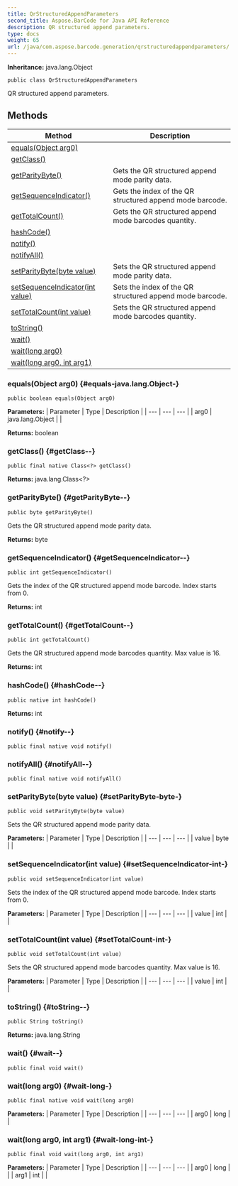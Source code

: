 ```yaml
---
title: QrStructuredAppendParameters
second_title: Aspose.BarCode for Java API Reference
description: QR structured append parameters.
type: docs
weight: 65
url: /java/com.aspose.barcode.generation/qrstructuredappendparameters/
---
```

**Inheritance:**
java.lang.Object
```
public class QrStructuredAppendParameters
```

QR structured append parameters.
## Methods

| Method | Description |
| --- | --- |
| [equals(Object arg0)](#equals-java.lang.Object-) |  |
| [getClass()](#getClass--) |  |
| [getParityByte()](#getParityByte--) | Gets the QR structured append mode parity data. |
| [getSequenceIndicator()](#getSequenceIndicator--) | Gets the index of the QR structured append mode barcode. |
| [getTotalCount()](#getTotalCount--) | Gets the QR structured append mode barcodes quantity. |
| [hashCode()](#hashCode--) |  |
| [notify()](#notify--) |  |
| [notifyAll()](#notifyAll--) |  |
| [setParityByte(byte value)](#setParityByte-byte-) | Sets the QR structured append mode parity data. |
| [setSequenceIndicator(int value)](#setSequenceIndicator-int-) | Sets the index of the QR structured append mode barcode. |
| [setTotalCount(int value)](#setTotalCount-int-) | Sets the QR structured append mode barcodes quantity. |
| [toString()](#toString--) |  |
| [wait()](#wait--) |  |
| [wait(long arg0)](#wait-long-) |  |
| [wait(long arg0, int arg1)](#wait-long-int-) |  |
### equals(Object arg0) {#equals-java.lang.Object-}
```
public boolean equals(Object arg0)
```




**Parameters:**
| Parameter | Type | Description |
| --- | --- | --- |
| arg0 | java.lang.Object |  |

**Returns:**
boolean
### getClass() {#getClass--}
```
public final native Class<?> getClass()
```




**Returns:**
java.lang.Class<?>
### getParityByte() {#getParityByte--}
```
public byte getParityByte()
```


Gets the QR structured append mode parity data.

**Returns:**
byte
### getSequenceIndicator() {#getSequenceIndicator--}
```
public int getSequenceIndicator()
```


Gets the index of the QR structured append mode barcode. Index starts from 0.

**Returns:**
int
### getTotalCount() {#getTotalCount--}
```
public int getTotalCount()
```


Gets the QR structured append mode barcodes quantity. Max value is 16.

**Returns:**
int
### hashCode() {#hashCode--}
```
public native int hashCode()
```




**Returns:**
int
### notify() {#notify--}
```
public final native void notify()
```




### notifyAll() {#notifyAll--}
```
public final native void notifyAll()
```




### setParityByte(byte value) {#setParityByte-byte-}
```
public void setParityByte(byte value)
```


Sets the QR structured append mode parity data.

**Parameters:**
| Parameter | Type | Description |
| --- | --- | --- |
| value | byte |  |

### setSequenceIndicator(int value) {#setSequenceIndicator-int-}
```
public void setSequenceIndicator(int value)
```


Sets the index of the QR structured append mode barcode. Index starts from 0.

**Parameters:**
| Parameter | Type | Description |
| --- | --- | --- |
| value | int |  |

### setTotalCount(int value) {#setTotalCount-int-}
```
public void setTotalCount(int value)
```


Sets the QR structured append mode barcodes quantity. Max value is 16.

**Parameters:**
| Parameter | Type | Description |
| --- | --- | --- |
| value | int |  |

### toString() {#toString--}
```
public String toString()
```




**Returns:**
java.lang.String
### wait() {#wait--}
```
public final void wait()
```




### wait(long arg0) {#wait-long-}
```
public final native void wait(long arg0)
```




**Parameters:**
| Parameter | Type | Description |
| --- | --- | --- |
| arg0 | long |  |

### wait(long arg0, int arg1) {#wait-long-int-}
```
public final void wait(long arg0, int arg1)
```




**Parameters:**
| Parameter | Type | Description |
| --- | --- | --- |
| arg0 | long |  |
| arg1 | int |  |

